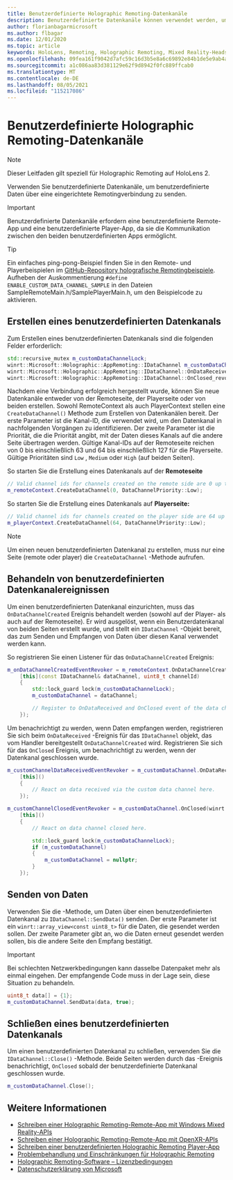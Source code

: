 ```yaml
---
title: Benutzerdefinierte Holographic Remoting-Datenkanäle
description: Benutzerdefinierte Datenkanäle können verwendet werden, um Benutzerdaten über die bereits eingerichtete Holographic Remoting-Verbindung zu senden.
author: florianbagarmicrosoft
ms.author: flbagar
ms.date: 12/01/2020
ms.topic: article
keywords: HoloLens, Remoting, Holographic Remoting, Mixed Reality-Headset, Windows Mixed Reality-Headset, Virtual Reality-Headset, Datenkanäle
ms.openlocfilehash: 09fea161f9042d7afc59c16d3b5e8a6c69892e84b1de5e9ab4a4808733b4f171
ms.sourcegitcommit: a1c086aa83d381129e62f9d8942f0fc889ffcab0
ms.translationtype: MT
ms.contentlocale: de-DE
ms.lasthandoff: 08/05/2021
ms.locfileid: "115217086"
---
```

# <a name="custom-holographic-remoting-data-channels"></a>Benutzerdefinierte Holographic Remoting-Datenkanäle

>[!NOTE]
>Dieser Leitfaden gilt speziell für Holographic Remoting auf HoloLens 2.

Verwenden Sie benutzerdefinierte Datenkanäle, um benutzerdefinierte Daten über eine eingerichtete Remotingverbindung zu senden.

>[!IMPORTANT]
>Benutzerdefinierte Datenkanäle erfordern eine benutzerdefinierte Remote-App und eine benutzerdefinierte Player-App, da sie die Kommunikation zwischen den beiden benutzerdefinierten Apps ermöglicht.

>[!TIP]
>Ein einfaches ping-pong-Beispiel finden Sie in den Remote- und Playerbeispielen im [GitHub-Repository holografische Remotingbeispiele](https://github.com/microsoft/MixedReality-HolographicRemoting-Samples). Aufheben der Auskommentierung ```#define ENABLE_CUSTOM_DATA_CHANNEL_SAMPLE``` in den Dateien SampleRemoteMain.h/SamplePlayerMain.h, um den Beispielcode zu aktivieren.


## <a name="create-a-custom-data-channel"></a>Erstellen eines benutzerdefinierten Datenkanals


Zum Erstellen eines benutzerdefinierten Datenkanals sind die folgenden Felder erforderlich:
```cpp
std::recursive_mutex m_customDataChannelLock;
winrt::Microsoft::Holographic::AppRemoting::IDataChannel m_customDataChannel = nullptr;
winrt::Microsoft::Holographic::AppRemoting::IDataChannel::OnDataReceived_revoker m_customChannelDataReceivedEventRevoker;
winrt::Microsoft::Holographic::AppRemoting::IDataChannel::OnClosed_revoker m_customChannelClosedEventRevoker;
```

Nachdem eine Verbindung erfolgreich hergestellt wurde, können Sie neue Datenkanäle entweder von der Remoteseite, der Playerseite oder von beiden erstellen. Sowohl RemoteContext als auch PlayerContext stellen eine ```CreateDataChannel()``` Methode zum Erstellen von Datenkanälen bereit. Der erste Parameter ist die Kanal-ID, die verwendet wird, um den Datenkanal in nachfolgenden Vorgängen zu identifizieren. Der zweite Parameter ist die Priorität, die die Priorität angibt, mit der Daten dieses Kanals auf die andere Seite übertragen werden. Gültige Kanal-IDs auf der Remoteseite reichen von 0 bis einschließlich 63 und 64 bis einschließlich 127 für die Playerseite. Gültige Prioritäten sind ```Low``` , ```Medium``` oder ```High``` (auf beiden Seiten).

So starten Sie die Erstellung eines Datenkanals auf der **Remoteseite**
```cpp
// Valid channel ids for channels created on the remote side are 0 up to and including 63
m_remoteContext.CreateDataChannel(0, DataChannelPriority::Low);
```

So starten Sie die Erstellung eines Datenkanals auf **Playerseite:**
```cpp
// Valid channel ids for channels created on the player side are 64 up to and including 127
m_playerContext.CreateDataChannel(64, DataChannelPriority::Low);
```

>[!NOTE]
>Um einen neuen benutzerdefinierten Datenkanal zu erstellen, muss nur eine Seite (remote oder player) die ```CreateDataChannel``` -Methode aufrufen.

## <a name="handling-custom-data-channel-events"></a>Behandeln von benutzerdefinierten Datenkanalereignissen

Um einen benutzerdefinierten Datenkanal einzurichten, muss das ```OnDataChannelCreated``` Ereignis behandelt werden (sowohl auf der Player- als auch auf der Remoteseite). Er wird ausgelöst, wenn ein Benutzerdatenkanal von beiden Seiten erstellt wurde, und stellt ein ```IDataChannel``` -Objekt bereit, das zum Senden und Empfangen von Daten über diesen Kanal verwendet werden kann.

So registrieren Sie einen Listener für das ```OnDataChannelCreated``` Ereignis:
```cpp
m_onDataChannelCreatedEventRevoker = m_remoteContext.OnDataChannelCreated(winrt::auto_revoke,
    [this](const IDataChannel& dataChannel, uint8_t channelId)
    {
        std::lock_guard lock(m_customDataChannelLock);
        m_customDataChannel = dataChannel;

        // Register to OnDataReceived and OnClosed event of the data channel here, see below...
    });
```

Um benachrichtigt zu werden, wenn Daten empfangen werden, registrieren Sie sich beim ```OnDataReceived``` -Ereignis für das ```IDataChannel``` objekt, das vom Handler bereitgestellt ```OnDataChannelCreated``` wird. Registrieren Sie sich für das ```OnClosed``` Ereignis, um benachrichtigt zu werden, wenn der Datenkanal geschlossen wurde.

```cpp
m_customChannelDataReceivedEventRevoker = m_customDataChannel.OnDataReceived(winrt::auto_revoke, 
    [this]()
    {
        // React on data received via the custom data channel here.
    });

m_customChannelClosedEventRevoker = m_customDataChannel.OnClosed(winrt::auto_revoke,
    [this]()
    {
        // React on data channel closed here.

        std::lock_guard lock(m_customDataChannelLock);
        if (m_customDataChannel)
        {
            m_customDataChannel = nullptr;
        }
    });
```

## <a name="sending-data"></a>Senden von Daten

Verwenden Sie die -Methode, um Daten über einen benutzerdefinierten Datenkanal zu ```IDataChannel::SendData()``` senden. Der erste Parameter ist ein ```winrt::array_view<const uint8_t>``` für die Daten, die gesendet werden sollen. Der zweite Parameter gibt an, wo die Daten erneut gesendet werden sollen, bis die andere Seite den Empfang bestätigt. 

>[!IMPORTANT]
>Bei schlechten Netzwerkbedingungen kann dasselbe Datenpaket mehr als einmal eingehen. Der empfangende Code muss in der Lage sein, diese Situation zu behandeln.

```cpp
uint8_t data[] = {1};
m_customDataChannel.SendData(data, true);
```

## <a name="closing-a-custom-data-channel"></a>Schließen eines benutzerdefinierten Datenkanals

Um einen benutzerdefinierten Datenkanal zu schließen, verwenden Sie die ```IDataChannel::Close()``` -Methode. Beide Seiten werden durch das -Ereignis benachrichtigt, ```OnClosed``` sobald der benutzerdefinierte Datenkanal geschlossen wurde.

```cpp
m_customDataChannel.Close();
```

## <a name="see-also"></a>Weitere Informationen
* [Schreiben einer Holographic Remoting-Remote-App mit Windows Mixed Reality-APIs](holographic-remoting-create-remote-wmr.md)
* [Schreiben einer Holographic Remoting-Remote-App mit OpenXR-APIs](holographic-remoting-create-remote-openxr.md)
* [Schreiben einer benutzerdefinierten Holographic Remoting Player-App](holographic-remoting-create-player.md)
* [Problembehandlung und Einschränkungen für Holographic Remoting](holographic-remoting-troubleshooting.md)
* [Holographic Remoting-Software – Lizenzbedingungen](/legal/mixed-reality/microsoft-holographic-remoting-software-license-terms)
* [Datenschutzerklärung von Microsoft](https://go.microsoft.com/fwlink/?LinkId=521839)